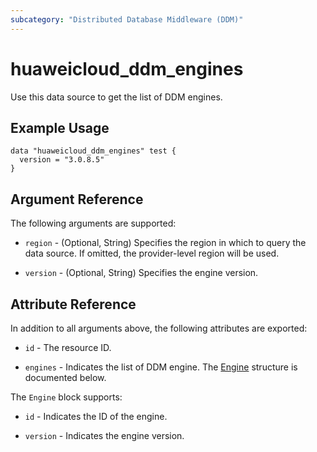 ```yaml
---
subcategory: "Distributed Database Middleware (DDM)"
---
```


# huaweicloud_ddm_engines

Use this data source to get the list of DDM engines.

## Example Usage

```hcl
data "huaweicloud_ddm_engines" test {
  version = "3.0.8.5"
}
```

## Argument Reference

The following arguments are supported:

* `region` - (Optional, String) Specifies the region in which to query the data source.
  If omitted, the provider-level region will be used.

* `version` - (Optional, String) Specifies the engine version.

## Attribute Reference

In addition to all arguments above, the following attributes are exported:

* `id` - The resource ID.

* `engines` - Indicates the list of DDM engine.
  The [Engine](#DdmEngines_Engine) structure is documented below.

<a name="DdmEngines_Engine"></a>
The `Engine` block supports:

* `id` - Indicates the ID of the engine.

* `version` - Indicates the engine version.
